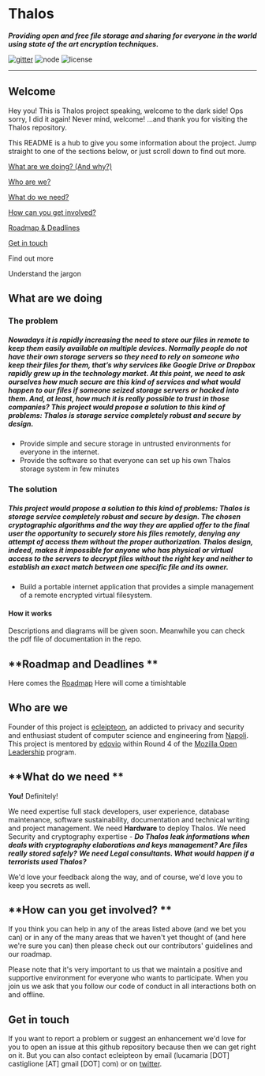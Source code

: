 **Thalos**
==========
***Providing open and free file storage and sharing for everyone in the world using state of the art encryption techniques.***

[![gitter](https://img.shields.io/gitter/room/nwjs/nw.js.svg)](https://gitter.im/mozilla/open-leadership-training) ![node](https://img.shields.io/node/v/gh-badges.svg) ![license](https://img.shields.io/hexpm/l/plug.svg)

----------

**Welcome**
-------

Hey you! This is Thalos project speaking,  welcome to the dark side! Ops sorry, I did it again!
Never mind, welcome! ...and thank you for visiting the Thalos repository.

This README is a hub to give you some information about the project. Jump straight to one of the sections below, or just scroll down to find out more.


[What are we doing? (And why?)](#what-are-we-doing)

[Who are we?](#who-are-we)

[What do we need?](#what-do-we-need)

[How can you get involved?](#how-to-get-involved)

[Roadmap & Deadlines](#roadmap-and-deadlines)

[Get in touch](#get-in-touch)

Find out more

Understand the jargon
    

## **What are we doing**


### **The problem**

##### Nowadays it is rapidly increasing the need to store our files in remote to keep them easily available on multiple devices. Normally people do not have their own storage servers so they need to rely on someone who keep their files for them, that’s why services like Google Drive or Dropbox rapidly grew up in the technology market. At this point, we need to ask ourselves how much secure are this kind of services and what would happen to our files if someone seized storage servers or hacked into them. And, at least, how much it is really possible to trust in those companies? This project would propose a solution to this kind of problems: Thalos is storage service completely robust and secure by design.

 - Provide simple and secure storage in untrusted environments for everyone in the internet.
 - Provide the software so that everyone can set up his own Thalos storage system in few minutes


### **The solution**
##### This project would propose a solution to this kind of problems: Thalos is storage service completely robust and secure by design. The chosen cryptographic algorithms and the way they are applied offer to the final user the opportunity to securely store his files remotely, denying any attempt of access them without the proper authorization. Thalos design, indeed, makes it impossible for anyone who has physical or virtual access to the servers to decrypt files without the right key and neither to establish an exact match between one specific file and its owner.

 - Build a portable internet application that provides a simple management of a remote encrypted virtual filesystem.

#### **How it works**
Descriptions and diagrams will be given soon. Meanwhile you can check the pdf file of documentation in the repo.


## **Roadmap and Deadlines **


Here comes the [Roadmap](https://github.com/ecleipteon/Thalos/issues/5)
Here will come a timishtable


## **Who are we**



Founder of this project is [ecleipteon](https://www.github.com/ecleipteon),  an addicted to privacy and security and enthusiast  student of computer science and engineering from [Napoli](https://www.google.it/maps/place/Naples,+Metropolitan+City+of+Naples/@40.8538487,14.1065184,11z/data=!3m1!4b1!4m5!3m4!1s0x133b0866db7afaeb:0xd23a43cc658cb87e!8m2!3d40.8517746!4d14.2681244?dcr=0).
This project is mentored by [edovio](https://github.com/edovio) within Round 4 of the [Mozilla Open Leadership](https://mozilla.github.io/leadership-training/) program.

## **What do we need **


**You!** Definitely!

We need expertise full stack developers, user experience, database maintenance, software sustainability, documentation and technical writing and project management. 
We need **Hardware** to deploy Thalos.
We need Security and cryptography expertise - ***Do Thalos leak informations when deals with cryptography elaborations and keys management? Are files really stored safely?***
***We need Legal consultants. What would happen if a terrorists used Thalos?***

We'd love your feedback along the way, and of course, we'd love you to keep you secrets as well.

## **How can you get involved?  **


If you think you can help in any of the areas listed above (and we bet you can) or in any of the many areas that we haven't yet thought of (and here we're sure you can) then please check out our contributors' guidelines and our roadmap.

Please note that it's very important to us that we maintain a positive and supportive environment for everyone who wants to participate. When you join us we ask that you follow our code of conduct in all interactions both on and offline.


## **Get in touch**


If you want to report a problem or suggest an enhancement we'd love for you to open an issue at this github repository because then we can get right on it. But you can also contact ecleipteon by email (lucamaria [DOT] castiglione [AT] gmail [DOT] com) or on [twitter](https://twitter.com/ecleipteon).

